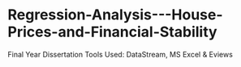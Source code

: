 # Regression-Analysis---House-Prices-and-Financial-Stability
Final Year Dissertation 
Tools Used: DataStream, MS Excel & Eviews

